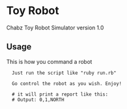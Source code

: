 # Toy Robot
Chabz Toy Robot Simulator version 1.0

## Usage

This is how you command a robot

```
  Just run the script like "ruby run.rb"

  Go control the robot as you wish. Enjoy!

  # it will print a report like this:
  # Output: 0,1,NORTH
```
